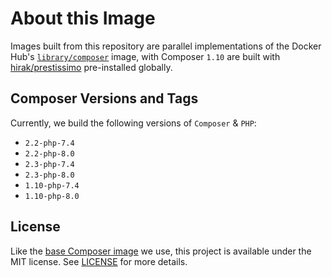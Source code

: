 # About this Image

Images built from this repository are parallel implementations of the Docker Hub's [`library/composer`](https://hub.docker.com/_/composer) image,
with Composer `1.10` are built with [hirak/prestissimo](https://packagist.org/packages/hirak/prestissimo) pre-installed globally.

## Composer Versions and Tags

Currently, we build the following versions of `Composer` & `PHP`:

- `2.2-php-7.4`
- `2.2-php-8.0`
- `2.3-php-7.4`
- `2.3-php-8.0`
- `1.10-php-7.4`
- `1.10-php-8.0`

## License

Like the [base Composer image](https://github.com/composer/docker) we use, this project is available under the MIT license. See [LICENSE](LICENSE) for more details.
